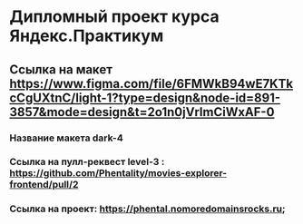 # Дипломный проект курса Яндекс.Практикум

## Ссылка на макет https://www.figma.com/file/6FMWkB94wE7KTkcCgUXtnC/light-1?type=design&node-id=891-3857&mode=design&t=2o1n0jVrlmCiWxAF-0

### Название макета dark-4
### Ссылка на пулл-реквест level-3 : https://github.com/Phentality/movies-explorer-frontend/pull/2
### Ссылка на проект: https://phental.nomoredomainsrocks.ru;
